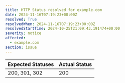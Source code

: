 ```yaml
---
title: HTTP Status resolved for example.com
date: 2024-11-16T07:19:23+00:00Z
resolved: True
resolvedWhen: 2024-11-16T07:19:23+00:00Z
resolvedStartTime: 2024-10-25T21:09:43.191474+00:00
severity: notice
affected:
  - example.com
section: issue
---
```


| Expected Statuses | Actual Status  |
|-------------------|----------------|
| 200, 301, 302 | 200 |
